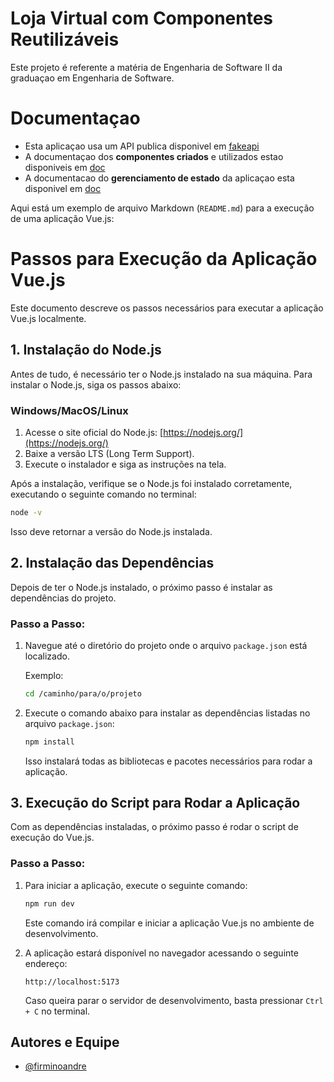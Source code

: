 # Loja Virtual com Componentes Reutilizáveis

Este projeto é referente a matéria de Engenharia de Software II da graduaçao em Engenharia de Software.

# Documentaçao

- Esta aplicaçao usa um API publica disponivel em [fakeapi](https://fakestoreapi.com/)
- A documentaçao dos **componentes criados** e utilizados estao disponiveis em [doc](https://github.com/firminoandre/store-project-undb/tree/main/src/components/docs)
- A documentacao do **gerenciamento de estado** da aplicaçao esta disponivel em [doc](https://github.com/firminoandre/store-project-undb/blob/main/src/stores/docs/useCartStore.md)

Aqui está um exemplo de arquivo Markdown (`README.md`) para a execução de uma aplicação Vue.js:

# Passos para Execução da Aplicação Vue.js

Este documento descreve os passos necessários para executar a aplicação Vue.js localmente.

## 1. Instalação do Node.js

Antes de tudo, é necessário ter o Node.js instalado na sua máquina. Para instalar o Node.js, siga os passos abaixo:

### Windows/MacOS/Linux

1. Acesse o site oficial do Node.js: [https://nodejs.org/](https://nodejs.org/)
2. Baixe a versão LTS (Long Term Support).
3. Execute o instalador e siga as instruções na tela.

Após a instalação, verifique se o Node.js foi instalado corretamente, executando o seguinte comando no terminal:

```bash
node -v
```

Isso deve retornar a versão do Node.js instalada.

## 2. Instalação das Dependências

Depois de ter o Node.js instalado, o próximo passo é instalar as dependências do projeto.

### Passo a Passo:

1. Navegue até o diretório do projeto onde o arquivo `package.json` está localizado.

   Exemplo:

   ```bash
   cd /caminho/para/o/projeto
   ```

2. Execute o comando abaixo para instalar as dependências listadas no arquivo `package.json`:

   ```bash
   npm install
   ```

   Isso instalará todas as bibliotecas e pacotes necessários para rodar a aplicação.

## 3. Execução do Script para Rodar a Aplicação

Com as dependências instaladas, o próximo passo é rodar o script de execução do Vue.js.

### Passo a Passo:

1. Para iniciar a aplicação, execute o seguinte comando:

   ```bash
   npm run dev
   ```

   Este comando irá compilar e iniciar a aplicação Vue.js no ambiente de desenvolvimento.

2. A aplicação estará disponível no navegador acessando o seguinte endereço:

   ```
   http://localhost:5173
   ```

   Caso queira parar o servidor de desenvolvimento, basta pressionar `Ctrl + C` no terminal.

## Autores e Equipe

- [@firminoandre](https://www.github.com/firminoandre)
